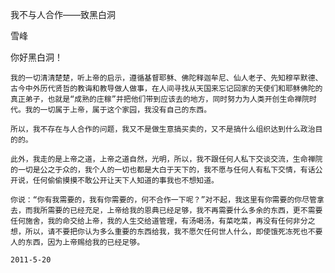 我不与人合作——致黑白洞

雪峰


你好黑白洞！

    我的一切清清楚楚，听上帝的启示，遵循基督耶稣、佛陀释迦牟尼、仙人老子、先知穆罕默德、古今中外历代贤哲的教诲和教导做人做事，在人间寻找从天国来忘记回家的天使们和耶稣佛陀的真正弟子，也就是“成熟的庄稼”并把他们带到应该去的地方，同时努力为人类开创生命禅院时代。我的一切属于上帝，属于这个家园，我没有自己的东西。

    所以，我不存在与人合作的问题，我又不是做生意搞买卖的，又不是搞什么组织达到什么政治目的的。

    此外，我走的是上帝之道，上帝之道自然，光明，所以，我不跟任何人私下交谈交流，生命禅院的一切是公之于众的，我个人的一切也都是大白于天下的，我不愿与任何人有私下交情，有话公开说，任何偷偷摸摸不敢公开让天下人知道的事我也不想知道。

    你说：“你有我需要的，我有你需要的，何不合作一下呢？”对不起，我这里有你需要的你尽管拿去，而我所需要的已经充足，上帝给我的恩典已经足够，我不再需要什么多余的东西，更不需要任何施舍，我的命交给上帝，我的人生交给道管理，有汤喝汤，有菜吃菜，再没有任何非分之想，所以，请不要把你认为多么重要的东西给我，我不愿欠任何世人什么，即使饿死冻死也不要人的东西，因为上帝赐给我的已经足够。

    2011-5-20



